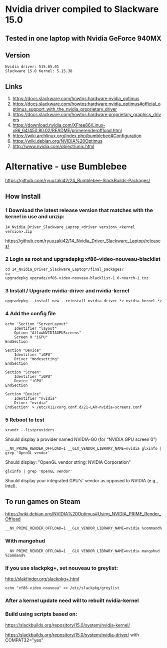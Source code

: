 # Nvidia driver compiled to Slackware 15.0

## Tested in one laptop with Nvidia GeForce 940MX

## Version
    Nvidia driver: 515.65.01
    Slackware 15.0 Kernel: 5.15.38

## Links
1. https://docs.slackware.com/howtos:hardware:nvidia_optimus
2. https://docs.slackware.com/howtos:hardware:nvidia_optimus#official_optimus_support_with_the_nvidia_proprietary_driver
3. https://docs.slackware.com/howtos:hardware:proprietary_graphics_drivers
4. https://download.nvidia.com/XFree86/Linux-x86_64/450.80.02/README/primerenderoffload.html
5. https://wiki.archlinux.org/index.php/bumblebee#Configuration
6. https://wiki.debian.org/NVIDIA%20Optimus
7. http://www.nvidia.com/object/unix.html

# Alternative - use Bumblebee
https://github.com/ryuuzaki42/24_Bumblebee-SlackBuilds-Packages/

## How Install

### 1 Download the latest release version that matches with the kernel in use and unzip:
    14_Nvidia_Driver_Slackware_Laptop_<driver version>_<kernel version>.zip
https://github.com/ryuuzaki42/14_Nvidia_Driver_Slackware_Laptop/releases/

### 2 Login as root and upgradepkg xf86-video-nouveau-blacklist

    cd 14_Nvidia_Driver_Slackware_Laptop*/final_packages/
    su
    upgradepkg upgrade/xf86-video-nouveau-blacklist-1.0-noarch-1.txz

### 3 Install / Upgrade nvidia-driver and nvidia-kernel
    upgradepkg --install-new --reinstall nvidia-driver-*z nvidia-kernel-*z

### 4 Add the config file
```
echo 'Section "ServerLayout"
    Identifier "layout"
    Option "AllowNVIDIAGPUScreens"
    Screen 0 "iGPU"
EndSection

Section "Device"
    Identifier "iGPU"
    Driver "modesetting"
EndSection

Section "Screen"
    Identifier "iGPU"
    Device "iGPU"
EndSection

Section "Device"
    Identifier "nvidia"
    Driver "nvidia"
EndSection' > /etc/X11/xorg.conf.d/21-LAR-nvidia-screens.conf
```

### 5 Reboot to test

    xrandr --listproviders
Should display a provider named NVIDIA-G0 (for “NVIDIA GPU screen 0”)

    __NV_PRIME_RENDER_OFFLOAD=1 __GLX_VENDOR_LIBRARY_NAME=nvidia glxinfo | grep 'OpenGL vendor'
Should display: "OpenGL vendor string: NVIDIA Corporation"

    glxinfo | grep 'OpenGL vendor'
Should display your integrated GPU's' vendor as opposed to NVIDIA (e.g., Intel).

## To run games on Steam
https://wiki.debian.org/NVIDIA%20Optimus#Using_NVIDIA_PRIME_Render_Offload

    __NV_PRIME_RENDER_OFFLOAD=1 __GLX_VENDOR_LIBRARY_NAME=nvidia %command%

### With mangohud

    __NV_PRIME_RENDER_OFFLOAD=1 __GLX_VENDOR_LIBRARY_NAME=nvidia mangohud %command%

### If you use slackpkg+, set nouveau to greylist:
http://slakfinder.org/slackpkg+.html

    echo "xf86-video-nouveau" >> /etc/slackpkg/greylist

### After a kernel update need will to rebuilt nvidia-kernel

### Build using scripts based on:
https://slackbuilds.org/repository/15.0/system/nvidia-kernel/

https://slackbuilds.org/repository/15.0/system/nvidia-driver/ with COMPAT32="yes"
